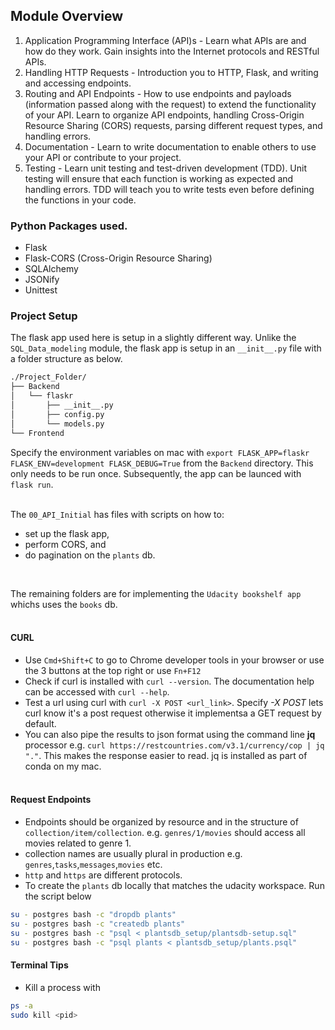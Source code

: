 ## Module Overview
1. Application Programming Interface (API)s - Learn what APIs are and how do they work. Gain insights into the Internet protocols and RESTful APIs.
2. Handling HTTP Requests - Introduction you to HTTP, Flask, and writing and accessing endpoints.
3. Routing and API Endpoints - How to use endpoints and payloads (information passed along with the request) to extend the functionality of your API. Learn to organize API endpoints, handling Cross-Origin Resource Sharing (CORS) requests, parsing different request types, and handling errors.
4. Documentation - Learn to write documentation to enable others to use your API or contribute to your project.
5. Testing - Learn unit testing and test-driven development (TDD). Unit testing will ensure that each function is working as expected and handling errors. TDD will teach you to write tests even before defining the functions in your code.

### Python Packages used.
- Flask
- Flask-CORS (Cross-Origin Resource Sharing)
- SQLAlchemy
- JSONify
- Unittest

### Project Setup
The flask app used here is setup in a slightly different way. Unlike the `SQL_Data_modeling` module, the flask app is setup in an `__init__.py` file with a folder structure as below.
```bash
./Project_Folder/
├── Backend
│   └── flaskr
│       ├── __init__.py
│       ├── config.py
│       └── models.py
└── Frontend
```
Specify the environment variables on mac with `export FLASK_APP=flaskr FLASK_ENV=development FLASK_DEBUG=True` from the `Backend` directory. This only needs to be run once. Subsequently, the app can be launced with `flask run`.  <br><br>

The `00_API_Initial` has files with scripts on how to: 
- set up the flask app, 
- perform CORS, and 
- do pagination on the `plants` db. 
<br>

The remaining folders are for implementing the `Udacity bookshelf app` whichs uses the `books` db.<br><br>


#### CURL
- Use `Cmd+Shift+C` to go to Chrome developer tools in your browser or use the 3 buttons at the top right or use `Fn+F12`
- Check if curl is installed with `curl --version`. The documentation help can be accessed with `curl --help`.
- Test a url using curl with `curl -X POST <url_link>`. Specify *-X POST* lets curl know it's a post request otherwise it implementsa a GET request by default.
- You can also pipe the results to json format using the command line **jq** processor e.g. `curl https://restcountries.com/v3.1/currency/cop | jq "."`. This makes the response easier to read. jq is installed as part of conda on my mac.<br><br>


#### Request Endpoints
- Endpoints should be organized by resource and in the structure of `collection/item/collection`. e.g. `genres/1/movies` should access all movies related to genre 1.
- collection names are usually plural in production e.g. `genres`,`tasks`,`messages`,`movies` etc.
- `http` and `https` are different protocols.
- To create the `plants` db locally that matches the udacity workspace. Run the script below
```bash
su - postgres bash -c "dropdb plants"
su - postgres bash -c "createdb plants"
su - postgres bash -c "psql < plantsdb_setup/plantsdb-setup.sql"
su - postgres bash -c "psql plants < plantsdb_setup/plants.psql"
```

#### Terminal Tips
- Kill a process with 
```bash
ps -a
sudo kill <pid>
```

